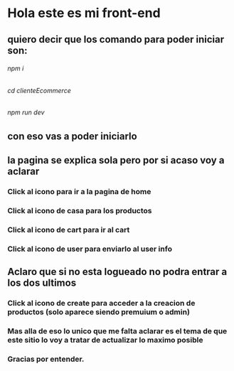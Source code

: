 <h1>Hola este es mi front-end</h1>

## quiero decir que los comando para poder iniciar son:

<h6> npm i </h6>
<h6> cd clienteEcommerce </h6>
<h6> npm run dev </h6>

## con eso vas a poder iniciarlo

## la pagina se explica sola pero por si acaso voy a aclarar

### Click al icono para ir a la pagina de home

### Click al icono de casa para los productos
### Click al icono de cart para ir al cart
### Click al icono de user para enviarlo al user info

## Aclaro que si no esta logueado no podra entrar a los dos ultimos

### Click al icono de create para acceder a la creacion de productos (solo aparece siendo premuium o admin)

### Mas alla de eso lo unico que me falta aclarar es el tema de que este sitio lo voy a tratar de actualizar lo maximo posible 
### Gracias por entender.
